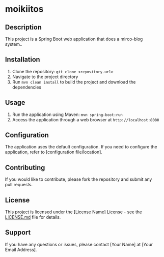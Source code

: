 # moikiitos
## Description
This project is a Spring Boot web application that does a mirco-blog system..
## Installation
1. Clone the repository: `git clone <repository-url>`
2. Navigate to the project directory
3. Run `mvn clean install` to build the project and download the dependencies
## Usage
1. Run the application using Maven: `mvn spring-boot:run`
2. Access the application through a web browser at `http://localhost:8080`
## Configuration
The application uses the default configuration. If you need to configure the application, refer to [configuration file/location].
## Contributing
If you would like to contribute, please fork the repository and submit any pull requests.
## License
This project is licensed under the [License Name] License - see the [LICENSE.md](LICENSE.md) file for details.
## Support
If you have any questions or issues, please contact [Your Name] at [Your Email Address].
